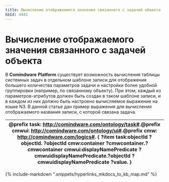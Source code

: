 ```yaml
---
title: Вычисление отображаемого значения связанного с задачей объекта
kbId: 4941
---
```


# Вычисление отображаемого значения связанного с задачей объекта

В **Comindware** **Platform** существует возможность вычисления таблицы системных задач в отдельном шаблоне записи для отображения большего количества параметров задачи и настройки более удобной группировки (например, по связанному объекту). При этом, каждый из параметров-атрибутов должен быть создан в таком шаблоне записи, и в каждом из них должно быть настроено вычисляемое выражение на языке N3. В данной статье дан пример выражения для вычисления отображаемого названия записи, с которой связана задача.

| @prefix task: <http://comindware.com/ontology/task#>.@prefix cmwui: <http://comindware.com/ontology/ui#>.@prefix cmw: <http://comindware.com/logics#>. { ?item task:objectId ?objectId. ?objectId cmw:container ?cmwcontainer.?cmwcontainer cmwui:displayNamePredicate ?cmwuidisplayNamePredicate.?objectId ?cmwuidisplayNamePredicate ?value. } |
| --- |

{% include-markdown ".snippets/hyperlinks_mkdocs_to_kb_map.md" %}
